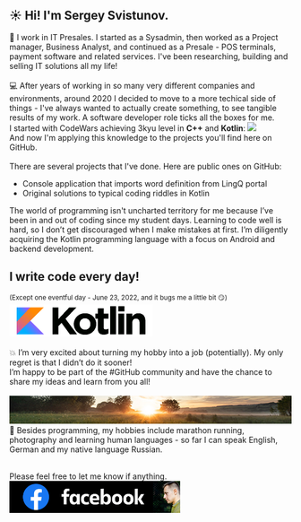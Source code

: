 
## ☀️ Hi! I'm Sergey Svistunov. 

👔 I work in IT Presales. I started as a Sysadmin, then worked as a Project manager, Business Analyst, and continued as a Presale - POS terminals, payment software and related services. I've been researching, building and selling IT solutions all my life!
<br>
<br>
💻 After years of working in so many very different companies and environments, around 2020 I decided to move to a more techical side of things - I've always wanted to actually create something, to see tangible results of my work. A software developer role ticks all the boxes for me.
<br> I started with CodeWars achieving 3kyu level in **C++** and **Kotlin**: <img src="https://www.codewars.com/users/SergeyFM/badges/large?theme=light"> <br> And now I'm applying this knowledge to the projects you'll find here on GitHub.
<br><br>
There are several projects that I've done. Here are public ones on GitHub:
* Console application that imports word definition from LingQ portal
* Original solutions to typical coding riddles in Kotlin

The world of programming isn't uncharted territory for me because I’ve been in and out of coding since my student days. Learning to code well is hard, so I don’t get discouraged when I make mistakes at first. I’m diligently acquiring the Kotlin programming language with a focus on Android and backend development. <br>
## I write code every day!
<sup>(Except one eventful day - June 23, 2022, and it bugs me a little bit :smirk:)</sup> <br>
<a href="https://kotlinlang.org/" target="_blank">
<img src="small_kotlin.png" height=57px>
</a> 
<br> <br>
💥 I’m very excited about turning my hobby into a job (potentially). My only regret is that I didn’t do it sooner! <br>
I’m happy to be part of the #GitHub community and have the chance to share my ideas and learn from you all! <br> <br>
<img src="panorama.jpg" height=50px width=100%>
🏃 Besides programming, my hobbies include marathon running, photography and learning human languages - so far I can speak English, German and my native language Russian.
<br><br> 

Please feel free to let me know if anything.  <br>
<a href="https://www.facebook.com/svistunovsergey" target="_blank">
   <img src="my_fb_icon.png" height=57px> 
</a>


